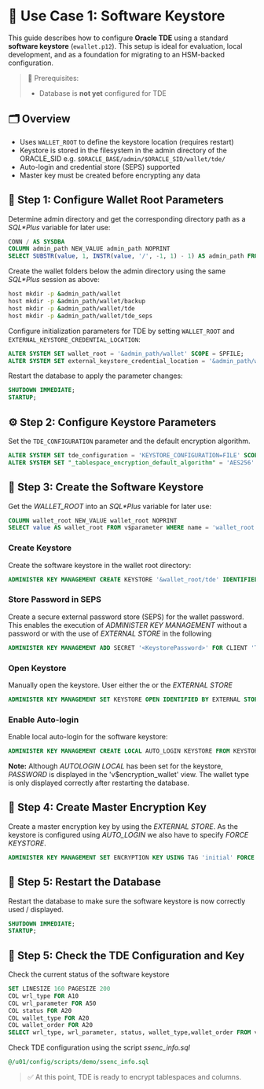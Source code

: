 # 🧪 Use Case 1: Software Keystore

This guide describes how to configure **Oracle TDE** using a standard **software keystore** (`ewallet.p12`). This setup is ideal for evaluation, local development, and as a foundation for migrating to an HSM-backed configuration.

> 📘 Prerequisites:
>
> - Database is **not yet** configured for TDE

## 🗂 Overview

- Uses `WALLET_ROOT` to define the keystore location (requires restart)
- Keystore is stored in the filesystem in the admin directory of the ORACLE_SID e.g. `$ORACLE_BASE/admin/$ORACLE_SID/wallet/tde/`
- Auto-login and credential store (SEPS) supported
- Master key must be created before encrypting any data

## 🔧 Step 1: Configure Wallet Root Parameters

Determine admin directory and get the corresponding directory path as a *SQL\*Plus* variable for later use:

```sql
CONN / AS SYSDBA
COLUMN admin_path NEW_VALUE admin_path NOPRINT
SELECT SUBSTR(value, 1, INSTR(value, '/', -1, 1) - 1) AS admin_path FROM v$parameter WHERE name = 'audit_file_dest';
```

Create the wallet folders below the admin directory using the same *SQL\*Plus* session as above:

```bash
host mkdir -p &admin_path/wallet
host mkdir -p &admin_path/wallet/backup
host mkdir -p &admin_path/wallet/tde
host mkdir -p &admin_path/wallet/tde_seps
```

Configure initialization parameters for TDE by setting `WALLET_ROOT` and `EXTERNAL_KEYSTORE_CREDENTIAL_LOCATION`:

```sql
ALTER SYSTEM SET wallet_root = '&admin_path/wallet' SCOPE = SPFILE;
ALTER SYSTEM SET external_keystore_credential_location = '&admin_path/wallet/tde_seps' SCOPE = SPFILE;
```

Restart the database to apply the parameter changes:

```sql
SHUTDOWN IMMEDIATE;
STARTUP;
```

## ⚙️ Step 2: Configure Keystore Parameters

Set the `TDE_CONFIGURATION` parameter and the default encryption algorithm.

```sql
ALTER SYSTEM SET tde_configuration = 'KEYSTORE_CONFIGURATION=FILE' SCOPE = BOTH;
ALTER SYSTEM SET "_tablespace_encryption_default_algorithm" = 'AES256' SCOPE = BOTH;
```

## 🔐 Step 3: Create the Software Keystore

Get the *WALLET_ROOT* into an *SQL\*Plus* variable for later use:

```sql
COLUMN wallet_root NEW_VALUE wallet_root NOPRINT
SELECT value AS wallet_root FROM v$parameter WHERE name = 'wallet_root';
```

### Create Keystore

Create the software keystore in the wallet root directory:

```sql
ADMINISTER KEY MANAGEMENT CREATE KEYSTORE '&wallet_root/tde' IDENTIFIED BY "<KeystorePassword>";
```

### Store Password in SEPS

Create a secure external password store (SEPS) for the wallet password. This enables the execution of *ADMINISTER KEY MANAGEMENT* without a password or with the use of *EXTERNAL STORE* in the following

```sql
ADMINISTER KEY MANAGEMENT ADD SECRET '<KeystorePassword>' FOR CLIENT 'TDE_WALLET' TO LOCAL AUTO_LOGIN KEYSTORE '&wallet_root/tde_seps';
```

### Open Keystore

Manually open the keystore. User either the *<KeystorePassword>* or the *EXTERNAL STORE*

```sql
ADMINISTER KEY MANAGEMENT SET KEYSTORE OPEN IDENTIFIED BY EXTERNAL STORE;
```

### Enable Auto-login

Enable local auto-login for the software keystore:

```sql
ADMINISTER KEY MANAGEMENT CREATE LOCAL AUTO_LOGIN KEYSTORE FROM KEYSTORE '&wallet_root/tde' IDENTIFIED BY "<KeystorePassword>";
```

**Note:** Although *AUTOLOGIN LOCAL* has been set for the keystore, *PASSWORD*
is displayed in the 'v$encryption_wallet' view. The wallet type is only
displayed correctly after restarting the database.

## 🔑 Step 4: Create Master Encryption Key

Create a master encryption key by using the *EXTERNAL STORE*. As the keystore is configured using *AUTO_LOGIN* we also have to specify *FORCE KEYSTORE*.

```sql
ADMINISTER KEY MANAGEMENT SET ENCRYPTION KEY USING TAG 'initial' FORCE KEYSTORE IDENTIFIED BY EXTERNAL STORE WITH BACKUP USING 'initial_mek_backup';
```

## 🔄 Step 5: Restart the Database

Restart the database to make sure the software keystore is now correctly used / displayed.

```sql
SHUTDOWN IMMEDIATE;
STARTUP;
```

## 🔑 Step 5: Check the TDE Configuration and Key

Check the current status of the software keystore

```sql
SET LINESIZE 160 PAGESIZE 200
COL wrl_type FOR A10
COL wrl_parameter FOR A50
COL status FOR A20
COL wallet_type FOR A20
COL wallet_order FOR A20
SELECT wrl_type, wrl_parameter, status, wallet_type,wallet_order FROM v$encryption_wallet;
```

Check TDE configuration using the script *ssenc_info.sql*

```sql
@/u01/config/scripts/demo/ssenc_info.sql
```

> ✅ At this point, TDE is ready to encrypt tablespaces and columns.
